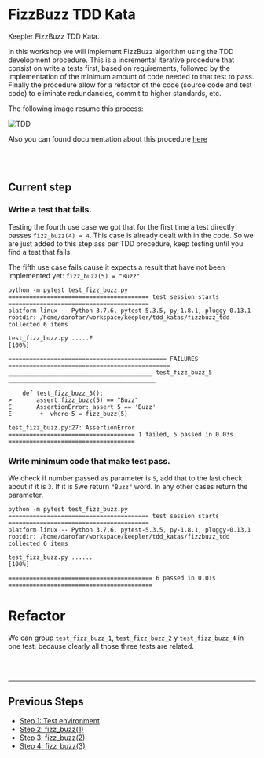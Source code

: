 # FizzBuzz TDD Kata

Keepler FizzBuzz TDD Kata.

In this workshop we will implement FizzBuzz algorithm using the TDD development procedure. This is a incremental 
iterative procedure that consist on write a tests first, based on requirements, followed by the implementation of the 
minimum amount of code needed to that test to pass. Finally the procedure allow for a refactor of the code (source code
and test code) to eliminate redundancies, commit to higher standards, etc. 

The following image resume this process: 

![TDD](https://upload.wikimedia.org/wikipedia/commons/0/0b/TDD_Global_Lifecycle.png)

Also you can found documentation about this procedure [here](https://en.wikipedia.org/wiki/Test-driven_development)

<br />
<br />

## Current step

### Write a test that fails. 
Testing the fourth use case we got that for the first time a test directly passes `fizz_buzz(4) = 4`. This case is 
already dealt with in the code. So we are just added to this step ass per TDD procedure, keep testing until you find a 
test that fails. 

The fifth use case fails cause it expects a result that have not been implemented yet: `fizz_buzz(5) = "Buzz"`. 

```
python -m pytest test_fizz_buzz.py 
======================================== test session starts ========================================
platform linux -- Python 3.7.6, pytest-5.3.5, py-1.8.1, pluggy-0.13.1
rootdir: /home/darofar/workspace/keepler/tdd_katas/fizzbuzz_tdd
collected 6 items                                                                                   

test_fizz_buzz.py .....F                                                                      [100%]

============================================= FAILURES ==============================================
_________________________________________ test_fizz_buzz_5 __________________________________________

    def test_fizz_buzz_5():
>       assert fizz_buzz(5) == "Buzz"
E       AssertionError: assert 5 == 'Buzz'
E        +  where 5 = fizz_buzz(5)

test_fizz_buzz.py:27: AssertionError
==================================== 1 failed, 5 passed in 0.03s ====================================
``` 
### Write minimum code that make test pass.
We check if number passed as parameter is `5`, add that to the last check about if it is `3`.  If it is `5`we return 
`"Buzz"` word. In any other cases return the parameter. 

```
python -m pytest test_fizz_buzz.py 
======================================== test session starts ========================================
platform linux -- Python 3.7.6, pytest-5.3.5, py-1.8.1, pluggy-0.13.1
rootdir: /home/darofar/workspace/keepler/tdd_katas/fizzbuzz_tdd
collected 6 items                                                                                   

test_fizz_buzz.py ......                                                                      [100%]

========================================= 6 passed in 0.01s =========================================
```

# Refactor 
We can group `test_fizz_buzz_1`, `test_fizz_buzz_2` y `test_fizz_buzz_4` in one test, because clearly all those three 
tests are related. 

<br />
<br />
<hr />

## Previous Steps

- [Step 1: Test environment](https://github.com/darofar/fizzbuzz_tdd/blob/3836e05c9f868c29cfb77241c703259afbd98d21/README.md)
- [Step 2: fizz_buzz(1)](https://github.com/darofar/fizzbuzz_tdd/blob/8ae70a62115a3ab44c30463d2da2e6b359c1f587/README.md)
- [Step 3: fizz_buzz(2)](https://github.com/darofar/fizzbuzz_tdd/blob/ba1d482ad49d06e414438b9f8983ed6a2ce251dd/README.md)
- [Step 4: fizz_buzz(3)](https://github.com/darofar/fizzbuzz_tdd/blob/0c449473984dd9d24de5969cc5b3f095963bd6b3/README.md)